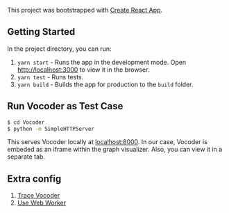 This project was bootstrapped with [Create React App](https://github.com/facebook/create-react-app).

## Getting Started

In the project directory, you can run:

1. `yarn start` - Runs the app in the development mode.
Open [http://localhost:3000](http://localhost:3000) to view it in the browser.
2. `yarn test` - Runs tests.
3. `yarn build` - Builds the app for production to the `build` folder.

## Run Vocoder as Test Case
```sh
$ cd Vocoder
$ python -m SimpleHTTPServer
```
This serves Vocoder locally at [localhost:8000](http://localhost:8000). In our case, Vocoder is embeded as an iframe within the graph visualizer. Also, you can view it in a separate tab.

## Extra config
1. [Trace Vocoder](./docs/how-to-trace-Vocoder.md)
2. [Use Web Worker](./docs/config-web-worker.md)
